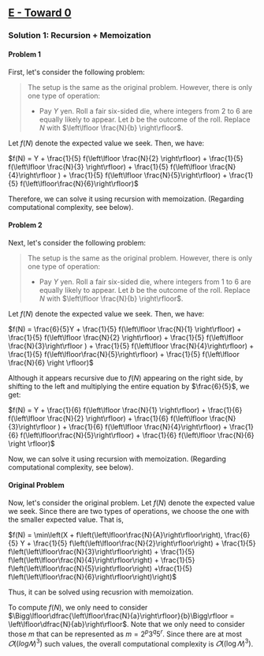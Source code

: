 ## [E - Toward 0](https://atcoder.jp/contests/abc350/tasks/abc350_e)

<!-- この問題はメモ化再帰により解くことができます。

#### 問題1

まずは次の問題を考えます。

> 設定は元の問題と同じ。ただし、操作は次の1種類である。
>
> * $Y$ 円払う。$2$ 以上 $6$ 以下の整数が等確率で出るサイコロを振る。その出目を $b$ としたとき、$N$ を $\left\lfloor \frac{N}{b} \right\rfloor$ に置き換える。

求める期待値を $f(N)$ とします。このとき、

$ f(N) = Y + \frac{1}{5} f(\left\lfloor \frac{N}{2} \right\rfloor)+ \frac{1}{5} f(\left\lfloor \frac{N}{3} \right\rfloor)+ \frac{1}{5} f(\left\lfloor \frac{N}{4}\right\rfloor )+ \frac{1}{5} f(\left\lfloor \frac{N}{5}\right\rfloor)+ \frac{1}{5} f(\left\lfloor\frac{N}{6}\right\rfloor)$

となります。よってメモ化再帰により求めることができます。（計算量については後述）

#### 問題2

続いて次の問題を考えます。

> 設定は元の問題と同じ。ただし、操作は次の1種類である。
>
> * $Y$ 円払う。$1$ 以上 $6$ 以下の整数が等確率で出るサイコロを振る。その出目を $b$ としたとき、$N$ を $\left\lfloor \frac{N}{b} \right\rfloor$ に置き換える。

求める期待値を $𝑓(𝑁)$ とします。このとき、

$ f(N) = Y + \frac{1}{6} f(\left\lfloor \frac{N}{1} \right\rfloor)+ \frac{1}{6} f(\left\lfloor \frac{N}{2} \right\rfloor)+ \frac{1}{6} f(\left\lfloor \frac{N}{3}\right\rfloor )+ \frac{1}{6} f(\left\lfloor \frac{N}{4}\right\rfloor)+ \frac{1}{6} f(\left\lfloor\frac{N}{5}\right\rfloor) + \frac{1}{6} f(\left\lfloor \frac{N}{6} \right \rfloor)$

となります。右辺にも $𝑓(𝑁)$ があるため再帰で計算することはできないように見えますが、左辺に移項し全体に $\frac{6}{5}$ を掛けることで

$ f(N) = \frac{6}{5}Y + \frac{1}{5} f(\left\lfloor \frac{N}{2} \right\rfloor)+ \frac{1}{5} f(\left\lfloor \frac{N}{3} \right\rfloor)+ \frac{1}{5} f(\left\lfloor \frac{N}{4}\right\rfloor )+ \frac{1}{5} f(\left\lfloor \frac{N}{5}\right\rfloor)+ \frac{1}{5} f(\left\lfloor\frac{N}{6}\right\rfloor)$

となり、メモ化再帰により求めることができます。（計算量については後述）

#### 元の問題

元の問題を考えます。求める期待値を $𝑓(𝑁)$ とします。操作が $2$ 種類あるので、期待値が小さい方を採用するのが最適です。すなわち

$f(N) = \min⁡(X + f(\left\lfloor\frac{N}{A}\right\rfloor),\frac{6}{5} Y + \frac{1}{5} f(\left\lfloor\frac{N}{2}\right\rfloor) + \frac{1}{5} f(\left\lfloor\frac{N}{3}\right\rfloor) + \frac{1}{5} f(\left\lfloor\frac{N}{4}\right\rfloor) + \frac{1}{5} f(\left\lfloor\frac{N}{5}\right\rfloor) +\frac{1}{5} f(\left\lfloor\frac{N}{6}\right\rfloor))$


となり、メモ化再帰により求めることができます。

$𝑓(𝑁)$ を求めるために計算する必要がある ものは、$\Bigg\lfloor\dfrac{\left\lfloor\frac{N}{b}\right\rfloor}{b}\Bigg\rfloor$ に注意すると、$m = 2^p3^q5^r$ と書けるような整数 $m$ によって $f\Big(\left\lfloor \frac{N}{m} \right\rfloor\Big)$ と書かれるものに限ります。

このような $m$ は高々 $𝑂((\log ⁡N)^3)$ 個しか存在しないため、全体の計算量は $𝑂((log⁡𝑁)^3)$ となります。
 -->

### Solution 1: Recursion + Memoization 

#### Problem 1

First, let's consider the following problem:

> The setup is the same as the original problem. However, there is only one type of operation:
>
> * Pay $Y$ yen. Roll a fair six-sided die, where integers from $2$ to $6$ are equally likely to appear. Let $b$ be the outcome of the roll. Replace $N$ with $\left\lfloor \frac{N}{b} \right\rfloor$.

Let $f(N)$ denote the expected value we seek. Then, we have:

$f(N) = Y + \frac{1}{5} f(\left\lfloor \frac{N}{2} \right\rfloor) + \frac{1}{5} f(\left\lfloor \frac{N}{3} \right\rfloor) + \frac{1}{5} f(\left\lfloor \frac{N}{4}\right\rfloor ) + \frac{1}{5} f(\left\lfloor \frac{N}{5}\right\rfloor) + \frac{1}{5} f(\left\lfloor\frac{N}{6}\right\rfloor)$

Therefore, we can solve it using recursion with memoization. (Regarding computational complexity, see below).

#### Problem 2

Next, let's consider the following problem:

> The setup is the same as the original problem. However, there is only one type of operation:
>
> * Pay $Y$ yen. Roll a fair six-sided die, where integers from $1$ to $6$ are equally likely to appear. Let $b$ be the outcome of the roll. Replace $N$ with $\left\lfloor \frac{N}{b} \right\rfloor$.

Let $f(N)$ denote the expected value we seek. Then, we have:

$f(N) = \frac{6}{5}Y + \frac{1}{5} f(\left\lfloor \frac{N}{1} \right\rfloor) + \frac{1}{5} f(\left\lfloor \frac{N}{2} \right\rfloor) + \frac{1}{5} f(\left\lfloor \frac{N}{3}\right\rfloor ) + \frac{1}{5} f(\left\lfloor \frac{N}{4}\right\rfloor) + \frac{1}{5} f(\left\lfloor\frac{N}{5}\right\rfloor) + \frac{1}{5} f(\left\lfloor \frac{N}{6} \right \rfloor)$

<!-- We seem to be stuck in a recursion since $f(N)$ appears on the right-hand side. However, by rearranging the equation and multiplying both sides by $\frac{6}{5}$, we obtain: -->

Although it appears recursive due to $f(N)$ appearing on the right side, by shifting to the left and multiplying the entire equation by $\frac{6}{5}$, we get:

$f(N) = Y + \frac{1}{6} f(\left\lfloor \frac{N}{1} \right\rfloor) + \frac{1}{6} f(\left\lfloor \frac{N}{2} \right\rfloor) + \frac{1}{6} f(\left\lfloor \frac{N}{3}\right\rfloor ) + \frac{1}{6} f(\left\lfloor \frac{N}{4}\right\rfloor) + \frac{1}{6} f(\left\lfloor\frac{N}{5}\right\rfloor) + \frac{1}{6} f(\left\lfloor \frac{N}{6} \right \rfloor)$

Now, we can solve it using recursion with memoization. (Regarding computational complexity, see below).

#### Original Problem

Now, let's consider the original problem. Let $f(N)$ denote the expected value we seek. Since there are two types of operations, we choose the one with the smaller expected value. That is,

$f(N) = \min⁡\left(X + f\left(\left\lfloor\frac{N}{A}\right\rfloor\right), \frac{6}{5} Y + \frac{1}{5} f\left(\left\lfloor\frac{N}{2}\right\rfloor\right) + \frac{1}{5} f\left(\left\lfloor\frac{N}{3}\right\rfloor\right) + \frac{1}{5} f\left(\left\lfloor\frac{N}{4}\right\rfloor\right) + \frac{1}{5} f\left(\left\lfloor\frac{N}{5}\right\rfloor\right) +\frac{1}{5} f\left(\left\lfloor\frac{N}{6}\right\rfloor\right)\right)$

Thus, it can be solved using recusrion with memoization.

To compute $f(N)$, we only need to consider $\Bigg\lfloor\dfrac{\left\lfloor\frac{N}{a}\right\rfloor}{b}\Bigg\rfloor = \left\lfloor\dfrac{N}{ab}\right\rfloor$. Note that we only need to consider those $m$ that can be represented as $m = 2^p3^q5^r$. Since there are at most $𝑂((log ⁡𝑁)^3)$ such values, the overall computational complexity is $𝑂((\log ⁡𝑁)^3)$.

